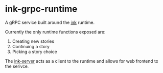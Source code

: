 # ink-grpc-runtime

A gRPC service built around the [ink](https://github.com/inkle/ink) runtime.

Currently the only runtime functions exposed are:

1. Creating new stories
2. Continuing a story
3. Picking a story choice

The [ink-server](https://github.com/awwithro/ink-server) acts as a client to the runtime and 
allows for web frontend to the serivce.


